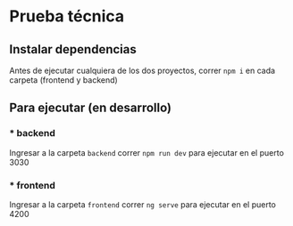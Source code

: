 # Prueba técnica

## Instalar dependencias

Antes de ejecutar cualquiera de los dos proyectos, correr `npm i` en cada carpeta (frontend y backend)

## Para ejecutar (en desarrollo)

### \* backend

Ingresar a la carpeta `backend` correr `npm run dev` para ejecutar en el puerto 3030

### \* frontend

Ingresar a la carpeta `frontend` correr `ng serve` para ejecutar en el puerto 4200
